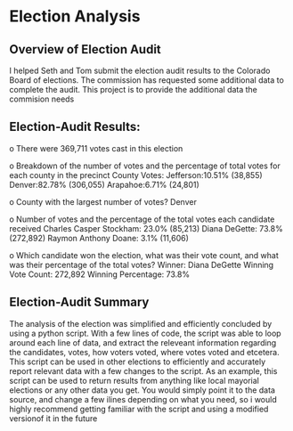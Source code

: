 # Election Analysis

## Overview of Election Audit

I helped Seth and Tom submit the election audit results to the Colorado Board of elections. The commission has requested some additional data to complete the audit. This project is to provide the additional data the commision needs

## Election-Audit Results: 

o   There were 369,711 votes cast in this election

o   Breakdown of the number of votes and the percentage of total votes for each county in the precinct
        County Votes:
        Jefferson:10.51% (38,855) 
        Denver:82.78% (306,055) 
        Arapahoe:6.71% (24,801) 

o   County with the largest number of votes?
        Denver

o   Number of votes and the percentage of the total votes each candidate received
        Charles Casper Stockham: 23.0% (85,213)
        Diana DeGette: 73.8% (272,892)
        Raymon Anthony Doane: 3.1% (11,606)

o   Which candidate won the election, what was their vote count, and what was their percentage of the total votes?
        Winner: Diana DeGette
        Winning Vote Count: 272,892
        Winning Percentage: 73.8%

## Election-Audit Summary

The analysis of the election was simplified and efficiently concluded by using a python script. With a few lines of code, the script was able to loop around each line of data, and extract the releveant information regarding the candidates, votes, how voters voted, where votes voted and etcetera. This script can be used in other elections to efficiently and accurately report relevant data with a few changes to the script. As an example, this script can be used to return results from anything like local mayorial elections or any other data you get. You would simply point it to the data source, and change a few ilines depending on what you need, so i would highly recommend getting familiar with the script and using a modified versionof it in the future 


